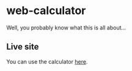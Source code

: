 # web-calculator

Well, you probably know what this is all about...

## Live site

You can use the calculator [here](https://richiesuper.github.io/web-calculator).
